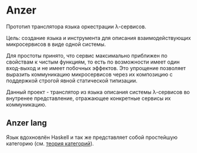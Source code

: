 # Anzer

Прототип транслятора языка оркестрации λ-сервисов.

Цель: создание языка и инструмента для описания взаимодействующих микросервисов в виде одной системы.

Для простоты принято, что сервис максимально приближен по свойствам к чистым функциям, то есть по возможности
имеет один вход-выход и не имеет побочных эффектов. Это упрощение позволяет выразить коммуникацию микросервисов
через их композицию с поддержкой строгой явной статической типизации.

Данный проект - транслятор из языка описания системы λ-сервисов во внутренее представление, отражающее
конкретные сервисы их коммуникацию.

## Anzer lang

Язык вдохновлён Haskell и так же представляет собой простейшую категорию (см. [теория категорий](https://ru.wikipedia.org/wiki/Теория_категорий)).

